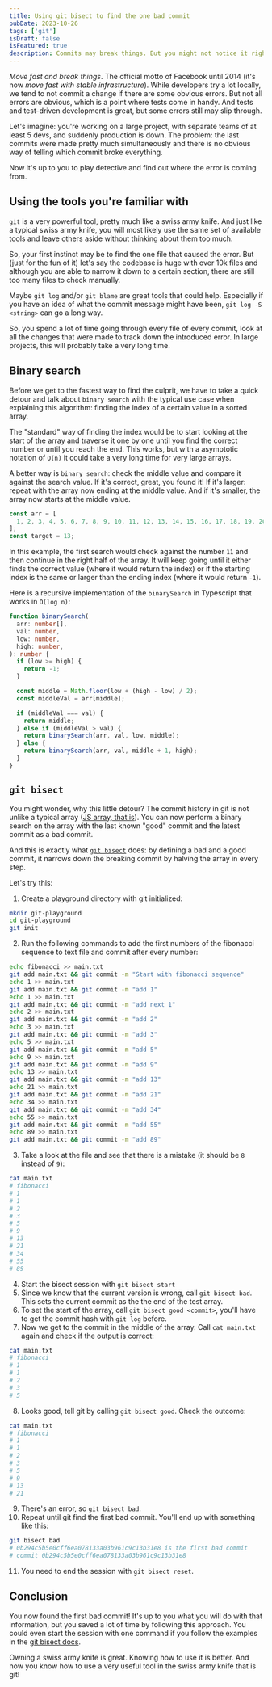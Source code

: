 ```yaml
---
title: Using git bisect to find the one bad commit
pubDate: 2023-10-26
tags: ['git']
isDraft: false
isFeatured: true
description: Commits may break things. But you might not notice it right away and push more commits. With git bisect you'll find the bad commit in no time.
---
```


_Move fast and break things_. The official motto of Facebook until 2014 (it's now _move fast with stable infrastructure_). While developers try a lot locally, we tend to not commit a change if there are some obvious errors. But not all errors are obvious, which is a point where tests come in handy. And tests and test-driven development is great, but some errors still may slip through.

Let's imagine: you're working on a large project, with separate teams of at least 5 devs, and suddenly production is down. The problem: the last commits were made pretty much simultaneously and there is no obvious way of telling which commit broke everything.

Now it's up to you to play detective and find out where the error is coming from.

## Using the tools you're familiar with

`git` is a very powerful tool, pretty much like a swiss army knife. And just like a typical swiss army knife, you will most likely use the same set of available tools and leave others aside without thinking about them too much.

So, your first instinct may be to find the one file that caused the error. But (just for the fun of it) let's say the codebase is huge with over 10k files and although you are able to narrow it down to a certain section, there are still too many files to check manually.

Maybe `git log` and/or `git blame` are great tools that could help. Especially if you have an idea of what the commit message might have been, `git log -S <string>` can go a long way.

So, you spend a lot of time going through every file of every commit, look at all the changes that were made to track down the introduced error. In large projects, this will probably take a very long time.

## Binary search

Before we get to the fastest way to find the culprit, we have to take a quick detour and talk about `binary search` with the typical use case when explaining this algorithm: finding the index of a certain value in a sorted array.

The "standard" way of finding the index would be to start looking at the start of the array and traverse it one by one until you find the correct number or until you reach the end. This works, but with a asymptotic notation of `O(n)` it could take a very long time for very large arrays.

A better way is `binary search`: check the middle value and compare it against the search value. If it's correct, great, you found it! If it's larger: repeat with the array now ending at the middle value. And if it's smaller, the array now starts at the middle value.

```ts
const arr = [
  1, 2, 3, 4, 5, 6, 7, 8, 9, 10, 11, 12, 13, 14, 15, 16, 17, 18, 19, 20,
];
const target = 13;
```

In this example, the first search would check against the number `11` and then continue in the right half of the array. It will keep going until it either finds the correct value (where it would return the index) or if the starting index is the same or larger than the ending index (where it would return `-1`).

Here is a recursive implementation of the `binarySearch` in Typescript that works in `O(log n)`:

```ts
function binarySearch(
  arr: number[],
  val: number,
  low: number,
  high: number,
): number {
  if (low >= high) {
    return -1;
  }

  const middle = Math.floor(low + (high - low) / 2);
  const middleVal = arr[middle];

  if (middleVal === val) {
    return middle;
  } else if (middleVal > val) {
    return binarySearch(arr, val, low, middle);
  } else {
    return binarySearch(arr, val, middle + 1, high);
  }
}
```

## `git bisect`

You might wonder, why this little detour? The commit history in git is not unlike a typical array ([JS array, that is](/posts/til-2)). You can now perform a binary search on the array with the last known "good" commit and the latest commit as a bad commit.

And this is exactly what [`git bisect`](https://git-scm.com/docs/git-bisect) does: by defining a bad and a good commit, it narrows down the breaking commit by halving the array in every step.

Let's try this:

1. Create a playground directory with git initialized:

```sh
mkdir git-playground
cd git-playground
git init
```

2. Run the following commands to add the first numbers of the fibonacci sequence to text file and commit after every number:

```sh
echo fibonacci >> main.txt
git add main.txt && git commit -m "Start with fibonacci sequence"
echo 1 >> main.txt
git add main.txt && git commit -m "add 1"
echo 1 >> main.txt
git add main.txt && git commit -m "add next 1"
echo 2 >> main.txt
git add main.txt && git commit -m "add 2"
echo 3 >> main.txt
git add main.txt && git commit -m "add 3"
echo 5 >> main.txt
git add main.txt && git commit -m "add 5"
echo 9 >> main.txt
git add main.txt && git commit -m "add 9"
echo 13 >> main.txt
git add main.txt && git commit -m "add 13"
echo 21 >> main.txt
git add main.txt && git commit -m "add 21"
echo 34 >> main.txt
git add main.txt && git commit -m "add 34"
echo 55 >> main.txt
git add main.txt && git commit -m "add 55"
echo 89 >> main.txt
git add main.txt && git commit -m "add 89"
```

3. Take a look at the file and see that there is a mistake (it should be `8` instead of `9`):

```sh
cat main.txt
# fibonacci
# 1
# 1
# 2
# 3
# 5
# 9
# 13
# 21
# 34
# 55
# 89
```

4. Start the bisect session with `git bisect start`
5. Since we know that the current version is wrong, call `git bisect bad`. This sets the current commit as the the end of the test array.
6. To set the start of the array, call `git bisect good <commit>`, you'll have to get the commit hash with `git log` before.
7. Now we get to the commit in the middle of the array. Call `cat main.txt` again and check if the output is correct:

```sh
cat main.txt
# fibonacci
# 1
# 1
# 2
# 3
# 5
```

8. Looks good, tell git by calling `git bisect good`. Check the outcome:

```sh
cat main.txt
# fibonacci
# 1
# 1
# 2
# 3
# 5
# 9
# 13
# 21
```

9. There's an error, so `git bisect bad`.
10. Repeat until git find the first bad commit. You'll end up with something like this:

```sh
git bisect bad
# 0b294c5b5e0cff6ea078133a03b961c9c13b31e8 is the first bad commit
# commit 0b294c5b5e0cff6ea078133a03b961c9c13b31e8
```

11. You need to end the session with `git bisect reset`.

## Conclusion

You now found the first bad commit! It's up to you what you will do with that information, but you saved a lot of time by following this approach. You could even start the session with one command if you follow the examples in the [git bisect docs](https://git-scm.com/docs/git-bisect#_examples).

Owning a swiss army knife is great. Knowing how to use it is better. And now you know how to use a very useful tool in the swiss army knife that is git!
